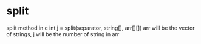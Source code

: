 # split
split method in c
int j = split(separator, string[], arr[][])
arr will be the vector of strings, j will be the number of string in arr
